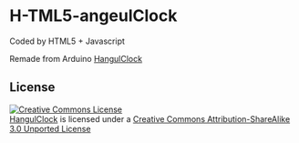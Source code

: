H-TML5-angeulClock
==================

Coded by HTML5 + Javascript

Remade from Arduino [HangulClock](https://github.com/suapapa/HangulClock)


## License

<a rel="license" href="http://creativecommons.org/licenses/by-sa/3.0/"><img alt="Creative Commons License" style="border-width:0" src="http://i.creativecommons.org/l/by-sa/3.0/88x31.png" /></a><br />[HangulClock](https://github.com/suapapa/HangulClock) is licensed under a <a rel="license" href="http://creativecommons.org/licenses/by-sa/3.0/">Creative Commons Attribution-ShareAlike 3.0 Unported License</a>
